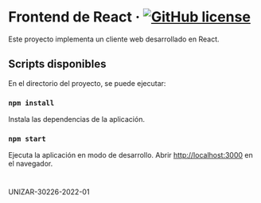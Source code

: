 # Frontend de React &middot; [![GitHub license](https://img.shields.io/badge/license-MIT-blue.svg)](https://github.com/UNIZAR-30226-2022-01/proyecto_software_frontend_react/blob/main/LICENSE)

Este proyecto implementa un cliente web desarrollado en React.

## Scripts disponibles

En el directorio del proyecto, se puede ejecutar:

### `npm install`

Instala las dependencias de la aplicación.

### `npm start`

Ejecuta la aplicación en modo de desarrollo.
Abrir [http://localhost:3000](http://localhost:3000) en el navegador.

#

UNIZAR-30226-2022-01
